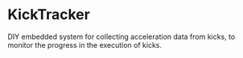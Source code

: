 # KickTracker

DIY embedded system for collecting acceleration data from kicks, to monitor the progress in the execution of kicks.
